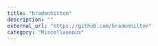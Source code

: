 ```yaml
---
title: "bradenhilton"
description: ""
external_url: "https://github.com/bradenhilton"
category: "Miscellaneous"
---
```

